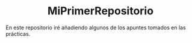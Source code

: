 <h1 align="center"> MiPrimerRepositorio </h1>
En este repositorio iré añadiendo algunos de los apuntes tomados en las prácticas.